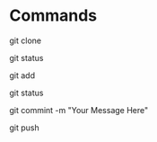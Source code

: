 # Commands

git clone

git status

git add <file name>

git status

git commint -m "Your Message Here"

git push